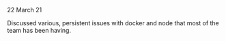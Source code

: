22 March 21

Discussed various, persistent issues with docker and node that most of the team has been having.  
